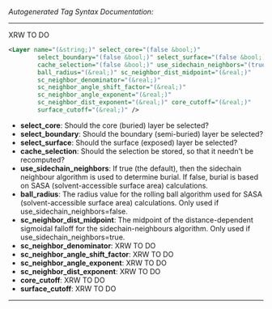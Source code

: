 <!-- THIS IS AN AUTOGENERATED FILE: Don't edit it directly, instead change the schema definition in the code itself. -->

_Autogenerated Tag Syntax Documentation:_

---
XRW TO DO

```xml
<Layer name="(&string;)" select_core="(false &bool;)"
        select_boundary="(false &bool;)" select_surface="(false &bool;)"
        cache_selection="(false &bool;)" use_sidechain_neighbors="(true &bool;)"
        ball_radius="(&real;)" sc_neighbor_dist_midpoint="(&real;)"
        sc_neighbor_denominator="(&real;)"
        sc_neighbor_angle_shift_factor="(&real;)"
        sc_neighbor_angle_exponent="(&real;)"
        sc_neighbor_dist_exponent="(&real;)" core_cutoff="(&real;)"
        surface_cutoff="(&real;)" />
```

-   **select_core**: Should the core (buried) layer be selected?
-   **select_boundary**: Should the boundary (semi-buried) layer be selected?
-   **select_surface**: Should the surface (exposed) layer be selected?
-   **cache_selection**: Should the selection be stored, so that it needn't be recomputed?
-   **use_sidechain_neighbors**: If true (the default), then the sidechain neighbour algorithm is used to determine burial.  If false, burial is based on SASA (solvent-accessible surface area) calculations.
-   **ball_radius**: The radius value for the rolling ball algorithm used for SASA (solvent-accessible surface area) calculations.  Only used if use_sidechain_neighbors=false.
-   **sc_neighbor_dist_midpoint**: The midpoint of the distance-dependent sigmoidal falloff for the sidechain-neighbours algorithm.  Only used if use_sidechain_neighbors=true.
-   **sc_neighbor_denominator**: XRW TO DO
-   **sc_neighbor_angle_shift_factor**: XRW TO DO
-   **sc_neighbor_angle_exponent**: XRW TO DO
-   **sc_neighbor_dist_exponent**: XRW TO DO
-   **core_cutoff**: XRW TO DO
-   **surface_cutoff**: XRW TO DO

---
